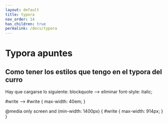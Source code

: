 ```yaml
---
layout: default
title: typora
nav_order: 14
has_children: true
permalink: /docs/typora
---
```


# Typora apuntes

## Como tener los estilos que tengo en el typora del curro

Hay que cargarse lo siguiente:
blockquote --> eliminar font-style: italic;

#write --> 
#write {
	max-width: 40em;
}

@media only screen and (min-width: 1400px) {
	#write {
			max-width: 914px;
	}
}